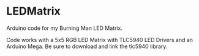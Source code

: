 LEDMatrix
=========

Arduino code for my Burning Man LED Matrix.


Code works with a 5x5 RGB LED Matrix with TLC5940 LED Drivers and an Arduino Mega. Be sure to download and link the tlc5940 library.

